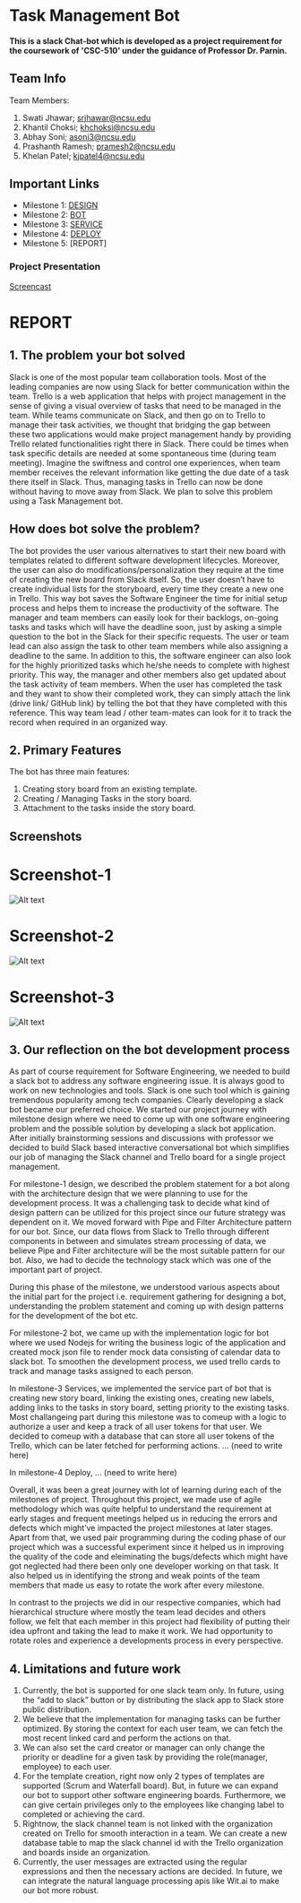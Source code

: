 <h1>Task Management Bot</h1> 

#### This is a slack Chat-bot which is developed as a project requirement for the coursework of 'CSC-510' under the guidance of Professor Dr. Parnin.

## Team Info

 Team Members:
1. Swati Jhawar; srjhawar@ncsu.edu 
2. Khantil Choksi; khchoksi@ncsu.edu 
3. Abhay Soni; asoni3@ncsu.edu 
4. Prashanth Ramesh; pramesh2@ncsu.edu 
5. Khelan Patel; kjpatel4@ncsu.edu 

## Important Links
* Milestone 1: [DESIGN](https://github.ncsu.edu/asoni3/CSC510-Project/blob/master/Design_1.2.md) 
* Milestone 2: [BOT](https://github.ncsu.edu/asoni3/CSC510-Project/blob/master/BOT.md) 
* Milestone 3: [SERVICE](https://github.ncsu.edu/asoni3/CSC510-Project/blob/milestone_service/SERVICE.md) 
* Milestone 4: [DEPLOY](https://github.ncsu.edu/asoni3/CSC510-Project/tree/milestone_deployment/tmbot) 
* Milestone 5: [REPORT] 

### Project Presentation
[Screencast](https://youtu.be/UhBqV_MlJSo)

# REPORT

## 1. The problem your bot solved

Slack is one of the most popular team collaboration tools. Most of the leading companies are now using Slack for better communication within the team. Trello is a web application that helps with project management in the sense of giving a visual overview of tasks that need to be managed in the team. While teams communicate on Slack, and then go on to Trello to manage their task activities, we thought that bridging the gap between these two applications would make project management handy by providing Trello related functionalities right there in Slack. There could be times when task specific details are needed at some spontaneous time (during team meeting). Imagine the swiftness and control one experiences, when team member receives the relevant information like getting the due date of a task there itself in Slack. Thus, managing tasks in Trello can now be done without having to move away from Slack. We plan to solve this problem using a Task Management bot.

## How does bot solve the problem?
The bot provides the user various alternatives to start their new board with templates related to different software development lifecycles. Moreover, the user can also do modifications/personalization they require at the time of creating the new board from Slack itself. So, the user doesn’t have to create individual lists for the storyboard, every time they create a new one in Trello. This way bot saves the Software Engineer the time for initial setup process and helps them to increase the productivity of the software. 
The manager and team members can easily look for their backlogs, on-going tasks and tasks which will have the deadline soon, just by asking a simple question to the bot in the Slack for their specific requests. The user or team lead can also assign the task to other team members while also assigning a deadline to the same. In addition to this, the software engineer can also look for the highly prioritized tasks which he/she needs to complete with highest priority. This way, the manager and other members also get updated about the task activity of team members.
When the user has completed the task and they want to show their completed work, they can simply attach the link (drive link/ GitHub link) by telling the bot that they have completed with this reference. This way team lead / other team-mates can look for it to track the record when required in an organized way.


## 2. Primary Features

The bot has three main features:
1. Creating story board from an existing template. 
2. Creating / Managing Tasks in the story board. 
3. Attachment to the tasks inside the story board.

## Screenshots

# Screenshot-1
![Alt text](https://github.ncsu.edu/asoni3/CSC510-Project/blob/master/Screen%20Shot%202.png?raw=true "Optional Title")

# Screenshot-2
![Alt text](https://github.ncsu.edu/asoni3/CSC510-Project/blob/master/Screen%20Shot%203.png?raw=true "Optional Title")

# Screenshot-3
![Alt text](https://github.ncsu.edu/asoni3/CSC510-Project/blob/master/Screen%20Shot4.png?raw=true "Optional Title")

## 3. Our reflection on the bot development process 

As part of course requirement for Software Engineering, we needed to build a slack bot to address any software engineering issue. It is always good to work on new technologies and tools. Slack is one such tool which is gaining tremendous popularity among tech companies. Clearly developing a slack bot became our preferred choice. We started our project journey with milestone design where we need to come up with one software engineering problem and the possible solution by developing a slack bot application.
After initially brainstorming sessions and discussions with professor we decided to build Slack based interactive conversational bot which simplifies our job of managing the Slack channel and Trello board for a single project management.

For milestone-1 design, we described the problem statement for a bot along with the architecture design that we were planning to use for the development process. It was a challenging task to decide what kind of design pattern can be utilized for this project since our future strategy was dependent on it. We moved forward with Pipe and Filter Architecture pattern for our bot. Since, our data flows from Slack to Trello through different components in between and simulates stream processing of data, we believe Pipe and Filter architecture will be the most suitable pattern for our bot. Also, we had to decide the technology stack which was one of the important part of project.

During this phase of the milestone, we understood various aspects about the initial part for the project i.e. requirement gathering for designing a bot, understanding the problem statement and coming up with design patterns for the development of the bot etc.

For milestone-2 bot, we came up with the implementation logic for bot where we used Nodejs for writing the business logic of the application and created mock json file to render mock data consisting of calendar data to slack bot. To smoothen the development process, we used trello cards to track and manage tasks assigned to each person.

In milestone-3 Services, we implemented the service part of bot that is creating new story board, linking the existing ones, creating new labels, adding links to the tasks in story board, setting priority to the existing tasks. Most challangeing part during this milestone was to comeup with a logic to authorize a user and keep a track of all user tokens for that user. We decided to comeup with a database that can store all user tokens of the Trello, which can be later fetched for performing actions. ... (need to write here)

In milestone-4 Deploy,  ... (need to write here)

Overall, it was been a great journey with lot of learning during each of the milestones of project. Throughout this project, we made use of agile methodology which was quite helpful to understand the requirement at early stages and frequent meetings helped us in reducing the errors and defects which might’ve impacted the project milestones at later stages. Apart from that, we used pair programming during the coding phase of our project which was a successful experiment since it helped us in improving the quality of the code and eleiminating the bugs/defects which might have got neglected had there been only one developer working on that task. It also helped us in identifying the strong and weak points of the team members that made us easy to rotate the work after every milestone.

In contrast to the projects we did in our respective companies, which had hierarchical structure where mostly the team lead decides and others follow, we felt that each member in this project had flexibility of putting their idea upfront and taking the lead to make it work. We had opportunity to rotate roles and experience a developments process in every perspective.

## 4.  Limitations and future work

1. Currently, the bot is supported for one slack team only. In future, using the “add to slack” button or by distributing the slack app to Slack store public distribution.
2. We believe that the implementation for managing tasks can be further optimized. By storing the context for each user team, we can fetch the most recent linked card and perform the actions on that. 
3. We can also set the card creator or manager can only change the priority or deadline for a given task by providing the role(manager, employee)  to each user.
4. For the template creation, right now only 2 types of templates are supported (Scrum and Waterfall board). But, in future we can expand our bot to support other software engineering boards. Furthermore, we can give certain privileges only to the employees like changing label to completed or achieving the card.
5. Rightnow, the slack channel team is not linked with the organization created on Trello for smooth interaction in a team. We can create a new database table to map the slack channel id with the Trello organization and boards inside an organization.
6. Currently, the user messages are extracted using the regular expressions and then the necessary actions are decided. In future, we can integrate the natural language processing apis like Wit.ai to make our bot more robust. 
